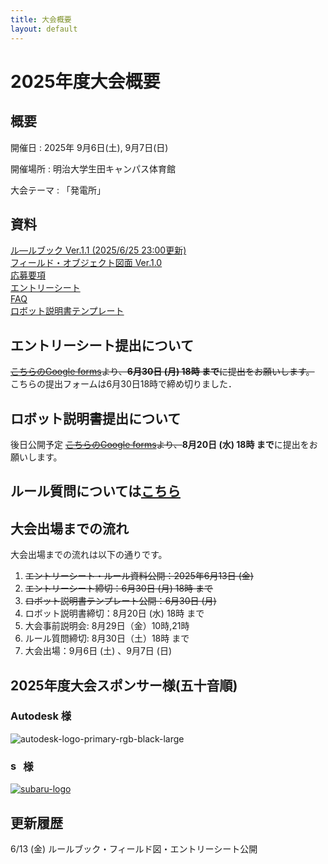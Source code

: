 ```yaml
---
title: 大会概要
layout: default
---
```


# 2025年度大会概要

## 概要

開催日
: 2025年 9月6日(土), 9月7日(日)

開催場所
: 明治大学生田キャンパス体育館

大会テーマ
: 「発電所」


## 資料
[ル―ルブック Ver.1.1 (2025/6/25 23:00更新)](../data/2025/pdf/F³RC2025_rulebook_v1.1.pdf)  
[フィールド・オブジェクト図面 Ver.1.0](../data/2025/pdf/F3RC2025_field_and_object_v1.0.pdf)  
[応募要項](../data/2025/pdf/F3RC2025_guidelines_0613.pdf)  
[エントリーシート](../data/2025/word/F3RC2025_entry_sheet.docx)  
[FAQ](../F3RC2025/2025FAQ.md)  
[ロボット説明書テンプレート](../data/2025/word/F3RC2025_ロボット説明書_テンプレート.docx)    

## エントリーシート提出について
 ~~[こちらのGoogle forms](https://docs.google.com/forms/d/e/1FAIpQLSfsNgdpa59WkJlrASkpkNKHpZiLPMr4bVNVft8XPmD8S_Wv0g/viewform?usp=header)より、**6月30日 (月) 18時 まで**に提出をお願いします。~~ 
こちらの提出フォームは6月30日18時で締め切りました．                                           

## ロボット説明書提出について
後日公開予定
~~[こちらのGoogle forms]()より、~~**8月20日 (水) 18時 まで**に提出をお願いします。

## ルール質問については[こちら](https://f3rc-committee.github.io/F3RC2025/2025FAQ.html)

## 大会出場までの流れ
大会出場までの流れは以下の通りです。

1. ~~エントリーシート・ルール資料公開：2025年6月13日 (金)~~
2. ~~エントリーシート締切：6月30日 (月) 18時 まで~~
3. ~~ロボット説明書テンプレート公開：6月30日 (月)~~
4. ロボット説明書締切：8月20日 (水) 18時 まで
5. 大会事前説明会: 8月29日（金）10時,21時
6. ルール質問締切: 8月30日（土）18時 まで
7. 大会出場：9月6日 (土) 、9月7日 (日)

## 2025年度大会スポンサー様(五十音順)

<style>img.company-logo{max-width: min(100%, 35em)}</style>

### Autodesk 様
<img src="https://github.com/F3RC-committee/f3rc-committee.github.io/assets/164468008/783fb6a9-bae4-46f8-a4c4-87e64adb4d75" alt="autodesk-logo-primary-rgb-black-large" class="company-logo">

### <img src="https://github.com/F3RC-committee/f3rc-committee.github.io/assets/101381500/9448899f-318d-4b46-845d-7334b18e3243" alt="subaru-corporate-name-logo" style="height: 1em;"><span style="font-size:0">株式会社SUBARU</span> 様
<a href="https://www.subaru.co.jp/outline/about/aerospace/" target="_blank"><img src="https://github.com/F3RC-committee/f3rc-committee.github.io/assets/101381500/2fec54b9-b4c3-433e-bca6-808efe6f848f" alt="subaru-logo" class="company-logo"></a>


## 更新履歴
6/13 (金) ルールブック・フィールド図・エントリーシート公開
